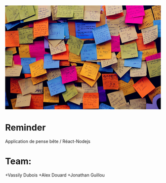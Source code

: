 
![MEMORY](postit.jpg)

# Reminder
Application de pense bête / Réact-Nodejs

# Team:

+Vassily Dubois
+Alex Douard
+Jonathan Guillou

